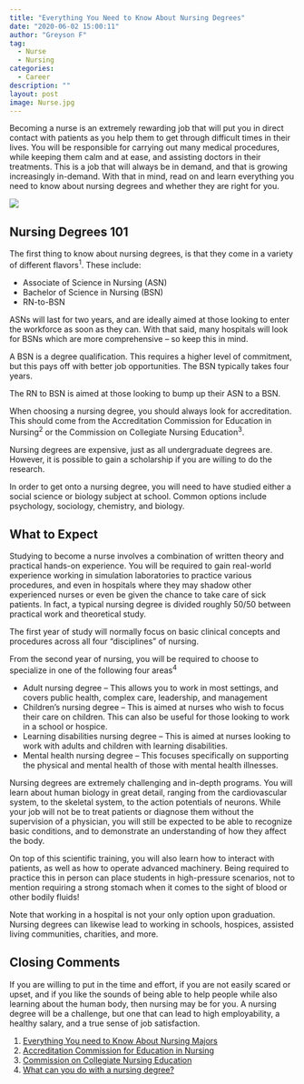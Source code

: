 ```yaml
---
title: "Everything You Need to Know About Nursing Degrees"
date: "2020-06-02 15:00:11"
author: "Greyson F"
tag:
  - Nurse
  - Nursing
categories:
  - Career
description: ""
layout: post
image: Nurse.jpg
---
```


Becoming a nurse is an extremely rewarding job that will put you in direct contact with patients as you help them to get through difficult times in their lives. You will be responsible for carrying out many medical procedures, while keeping them calm and at ease, and assisting doctors in their treatments. This is a job that will always be in demand, and that is growing increasingly in-demand. With that in mind, read on and learn everything you need to know about nursing degrees and whether they are right for you.

![](/posts/Nurse.jpg)

## Nursing Degrees 101

The first thing to know about nursing degrees, is that they come in a variety of different flavors<sup>1</sup>. These include:

- Associate of Science in Nursing (ASN)
- Bachelor of Science in Nursing (BSN)
- RN-to-BSN

ASNs will last for two years, and are ideally aimed at those looking to enter the workforce as soon as they can. With that said, many hospitals will look for BSNs which are more comprehensive – so keep this in mind.

A BSN is a degree qualification. This requires a higher level of commitment, but this pays off with better job opportunities. The BSN typically takes four years.

The RN to BSN is aimed at those looking to bump up their ASN to a BSN.

When choosing a nursing degree, you should always look for accreditation. This should come from the Accreditation Commission for Education in Nursing<sup>2</sup> or the Commission on Collegiate Nursing Education<sup>3</sup>.

Nursing degrees are expensive, just as all undergraduate degrees are. However, it is possible to gain a scholarship if you are willing to do the research.

In order to get onto a nursing degree, you will need to have studied either a social science or biology subject at school. Common options include psychology, sociology, chemistry, and biology.

## What to Expect

Studying to become a nurse involves a combination of written theory and practical hands-on experience. You will be required to gain real-world experience working in simulation laboratories to practice various procedures, and even in hospitals where they may shadow other experienced nurses or even be given the chance to take care of sick patients. In fact, a typical nursing degree is divided roughly 50/50 between practical work and theoretical study.

The first year of study will normally focus on basic clinical concepts and procedures across all four “disciplines” of nursing.

From the second year of nursing, you will be required to choose to specialize in one of the following four areas<sup>4</sup>

- Adult nursing degree – This allows you to work in most settings, and covers public health, complex care, leadership, and management
- Children’s nursing degree – This is aimed at nurses who wish to focus their care on children. This can also be useful for those looking to work in a school or hospice.
- Learning disabilities nursing degree – This is aimed at nurses looking to work with adults and children with learning disabilities.
- Mental health nursing degree – This focuses specifically on supporting the physical and mental health of those with mental health illnesses.

Nursing degrees are extremely challenging and in-depth programs. You will learn about human biology in great detail, ranging from the cardiovascular system, to the skeletal system, to the action potentials of neurons. While your job will not be to treat patients or diagnose them without the supervision of a physician, you will still be expected to be able to recognize basic conditions, and to demonstrate an understanding of how they affect the body.

On top of this scientific training, you will also learn how to interact with patients, as well as how to operate advanced machinery. Being required to practice this in person can place students in high-pressure scenarios, not to mention requiring a strong stomach when it comes to the sight of blood or other bodily fluids!

Note that working in a hospital is not your only option upon graduation. Nursing degrees can likewise lead to working in schools, hospices, assisted living communities, charities, and more.

## Closing Comments

If you are willing to put in the time and effort, if you are not easily scared or upset, and if you like the sounds of being able to help people while also learning about the human body, then nursing may be for you. A nursing degree will be a challenge, but one that can lead to high employability, a healthy salary, and a true sense of job satisfaction.

1. [Everything You need to Know About Nursing Majors](https://www.collegexpress.com/interests/health-medicine/articles/careers-health-medicine/everything-you-need-know-about-nursing-majors/)
2. [Accreditation Commission for Education in Nursing](https://acenursing.org/)
3. [Commission on Collegiate Nursing Education](https://www.aacnnursing.org/CCNE)
4. [What can you do with a nursing degree?](https://www.timeshighereducation.com/student/subjects/what-can-you-do-nursing-degree#survey-answer)
